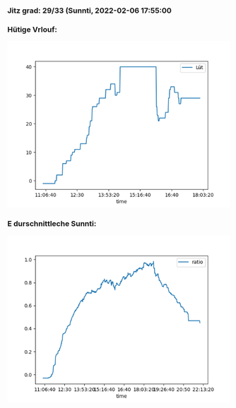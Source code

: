 ### Jitz grad: 29/33 (Sunnti, 2022-02-06 17:55:00

### Hütige Vrlouf:
![Graph](Today.png)

### E durschnittleche Sunnti:
![Graph](Sunnti.png)